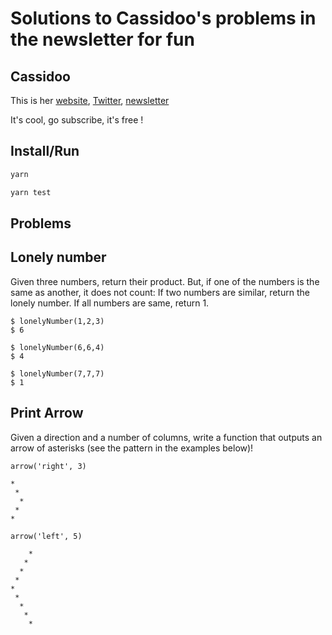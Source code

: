 # Solutions to Cassidoo's problems in the newsletter for fun

## Cassidoo

This is her [website](https://cassidoo.co/), [Twitter](https://twitter.com/cassidoo/), [newsletter](https://cassidoo.co/newsletter/)

It's cool, go subscribe, it's free !

## Install/Run

```bash
yarn
```

```bash
yarn test
```

## Problems

## Lonely number

Given three numbers, return their product. But, if one of the numbers is the same as another, it does not count: If two numbers are similar, return the lonely number. If all numbers are same, return 1.

```
$ lonelyNumber(1,2,3)
$ 6

$ lonelyNumber(6,6,4)
$ 4

$ lonelyNumber(7,7,7)
$ 1
```

## Print Arrow

Given a direction and a number of columns, write a function that outputs an arrow of asterisks (see the pattern in the examples below)!

`arrow('right', 3)`

```
*
 *
  *
 *
*
```

`arrow('left', 5)`

```
    *
   *
  *
 *
*
 *
  *
   *
    *
```
